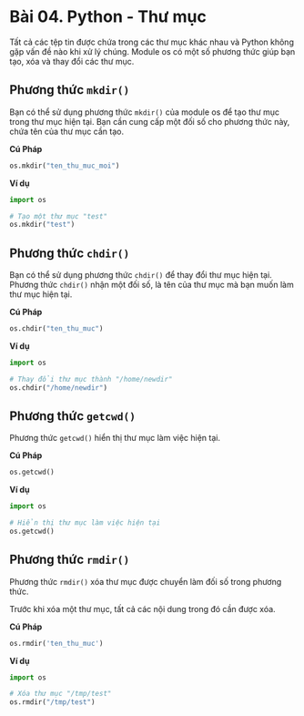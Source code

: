 # Bài 04. Python - Thư mục

Tất cả các tệp tin được chứa trong các thư mục khác nhau và Python không gặp vấn đề nào khi xử lý chúng. Module os có một số phương thức giúp bạn tạo, xóa và thay đổi các thư mục.

## Phương thức `mkdir()`

Bạn có thể sử dụng phương thức `mkdir()` của module os để tạo thư mục trong thư mục hiện tại. Bạn cần cung cấp một đối số cho phương thức này, chứa tên của thư mục cần tạo.

**Cú Pháp**
```python
os.mkdir("ten_thu_muc_moi")
```

**Ví dụ**

```python
import os

# Tạo một thư mục "test"
os.mkdir("test")
```

## Phương thức `chdir()`

Bạn có thể sử dụng phương thức `chdir()` để thay đổi thư mục hiện tại. Phương thức `chdir()` nhận một đối số, là tên của thư mục mà bạn muốn làm thư mục hiện tại.

**Cú Pháp**
```python
os.chdir("ten_thu_muc")
```

**Ví dụ**

```python
import os

# Thay đổi thư mục thành "/home/newdir"
os.chdir("/home/newdir")
```

## Phương thức `getcwd()`

Phương thức `getcwd()` hiển thị thư mục làm việc hiện tại.

**Cú Pháp**
```python
os.getcwd()
```

**Ví dụ**

```python
import os

# Hiển thị thư mục làm việc hiện tại
os.getcwd()
```

## Phương thức `rmdir()`

Phương thức `rmdir()` xóa thư mục được chuyển làm đối số trong phương thức.

Trước khi xóa một thư mục, tất cả các nội dung trong đó cần được xóa.

**Cú Pháp**
```python
os.rmdir('ten_thu_muc')
```

**Ví dụ**

```python
import os

# Xóa thư mục "/tmp/test"
os.rmdir("/tmp/test")
```